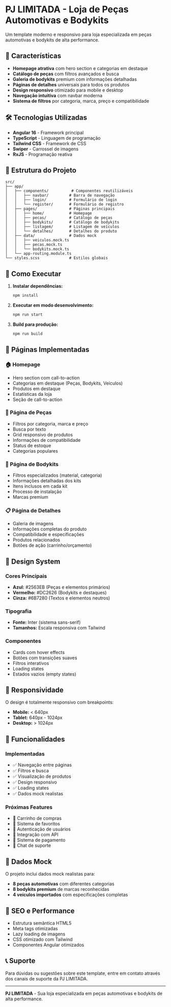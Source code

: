 # PJ LIMITADA - Loja de Peças Automotivas e Bodykits

Um template moderno e responsivo para loja especializada em peças automotivas e bodykits de alta performance.

## 🚗 Características

- **Homepage atrativa** com hero section e categorias em destaque
- **Catálogo de peças** com filtros avançados e busca
- **Galeria de bodykits** premium com informações detalhadas
- **Páginas de detalhes** universais para todos os produtos
- **Design responsivo** otimizado para mobile e desktop
- **Navegação intuitiva** com navbar moderna
- **Sistema de filtros** por categoria, marca, preço e compatibilidade

## 🛠️ Tecnologias Utilizadas

- **Angular 16** - Framework principal
- **TypeScript** - Linguagem de programação
- **Tailwind CSS** - Framework de CSS
- **Swiper** - Carrossel de imagens
- **RxJS** - Programação reativa

## 📁 Estrutura do Projeto

```
src/
├── app/
│   ├── components/          # Componentes reutilizáveis
│   │   ├── navbar/         # Barra de navegação
│   │   ├── login/          # Formulário de login
│   │   └── register/       # Formulário de registro
│   ├── pages/              # Páginas principais
│   │   ├── home/           # Homepage
│   │   ├── pecas/          # Catálogo de peças
│   │   ├── bodykits/       # Catálogo de bodykits
│   │   ├── listagem/       # Listagem de veículos
│   │   └── detalhes/       # Detalhes do produto
│   ├── data/               # Dados mock
│   │   ├── veiculos.mock.ts
│   │   ├── pecas.mock.ts
│   │   └── bodykits.mock.ts
│   └── app-routing.module.ts
└── styles.scss             # Estilos globais
```

## 🚀 Como Executar

1. **Instalar dependências:**
   ```bash
   npm install
   ```

2. **Executar em modo desenvolvimento:**
   ```bash
   npm run start
   ```

3. **Build para produção:**
   ```bash
   npm run build
   ```

## 📄 Páginas Implementadas

### 🏠 Homepage
- Hero section com call-to-action
- Categorias em destaque (Peças, Bodykits, Veículos)
- Produtos em destaque
- Estatísticas da loja
- Seção de call-to-action

### 🔧 Página de Peças
- Filtros por categoria, marca e preço
- Busca por texto
- Grid responsivo de produtos
- Informações de compatibilidade
- Status de estoque
- Categorias populares

### 🎨 Página de Bodykits
- Filtros especializados (material, categoria)
- Informações detalhadas dos kits
- Itens inclusos em cada kit
- Processo de instalação
- Marcas premium

### 📋 Página de Detalhes
- Galeria de imagens
- Informações completas do produto
- Compatibilidade e especificações
- Produtos relacionados
- Botões de ação (carrinho/orçamento)

## 🎨 Design System

### Cores Principais
- **Azul:** #2563EB (Peças e elementos primários)
- **Vermelho:** #DC2626 (Bodykits e destaques)
- **Cinza:** #6B7280 (Textos e elementos neutros)

### Tipografia
- **Fonte:** Inter (sistema sans-serif)
- **Tamanhos:** Escala responsiva com Tailwind

### Componentes
- Cards com hover effects
- Botões com transições suaves
- Filtros interativos
- Loading states
- Estados vazios (empty states)

## 📱 Responsividade

O design é totalmente responsivo com breakpoints:
- **Mobile:** < 640px
- **Tablet:** 640px - 1024px
- **Desktop:** > 1024px

## 🔄 Funcionalidades

### Implementadas
- ✅ Navegação entre páginas
- ✅ Filtros e busca
- ✅ Visualização de produtos
- ✅ Design responsivo
- ✅ Loading states
- ✅ Dados mock realistas

### Próximas Features
- 🔲 Carrinho de compras
- 🔲 Sistema de favoritos
- 🔲 Autenticação de usuários
- 🔲 Integração com API
- 🔲 Sistema de pagamento
- 🔲 Chat de suporte

## 👥 Dados Mock

O projeto inclui dados mock realistas para:
- **8 peças automotivas** com diferentes categorias
- **8 bodykits premium** de marcas reconhecidas
- **4 veículos importados** com especificações completas

## 🎯 SEO e Performance

- Estrutura semântica HTML5
- Meta tags otimizadas
- Lazy loading de imagens
- CSS otimizado com Tailwind
- Componentes Angular otimizados

## 📞 Suporte

Para dúvidas ou sugestões sobre este template, entre em contato através dos canais de suporte da PJ LIMITADA.

---

**PJ LIMITADA** - Sua loja especializada em peças automotivas e bodykits de alta performance.
